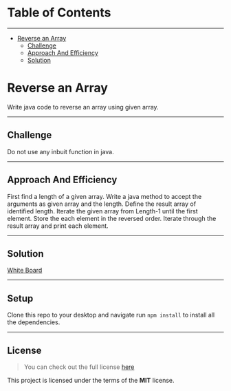 # Table of Contents
---

<!--ts-->
   * [Reverse an Array](#reverse-an-array)
      * [Challenge](#challenge)
      * [Approach And Efficiency](#approach-And-efficiency)
      * [Solution](#solution)
<!--te--> 



# Reverse an Array
Write java code to reverse an array using given array.

---

## Challenge
Do not use any inbuit function in java.  

---

## Approach And Efficiency

First find a length of a given array.
Write a java method to accept the arguments as given array and the length.
Define the result array of identified length.
Iterate the given array from Length-1 until the first element.
Store the each element in the reversed order.
Iterate through the result array and print each element.

---

## Solution
[White Board](assets/CodeChallenge1.jpg)

---

## Setup
Clone this repo to your desktop and navigate run `npm install` to install all the dependencies.


---

## License
>You can check out the full license [here](https://github.com/simonricharde/java-data-structures-and-algorithms/blob/master/LICENSE)

This project is licensed under the terms of the **MIT** license.

